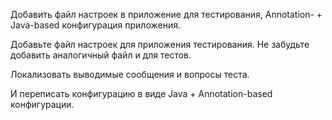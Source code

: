 Добавить файл настроек в приложение для
тестирования, Annotation- + Java-based конфигурация
приложения.

Добавьте файл настроек для приложения тестирования. Не
забудьте добавить аналогичный файл и для тестов.

Локализовать выводимые сообщения и вопросы теста.

И переписать конфигурацию в виде Java + Annotation-based
конфигурации.